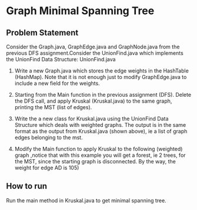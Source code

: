 # Graph Minimal Spanning Tree

## Problem Statement
Consider the Graph.java, GraphEdge.java and GraphNode.java from the previous DFS assignment.Consider the UnionFind.java which implements the UnionFind Data Structure: UnionFind.java

1) Write a new Graph.java which stores the edge weights in the HashTable (HashMap). Note that it is not enough just to modify GraphEdge.java to include a new field for the weights.

2) Starting from the Main function in the previous assignment (DFS). Delete the DFS call, and apply Kruskal (Kruskal.java) to the same graph, printing the MST (list of edges).

3) Write the a new class for Kruskal.java using the UnionFind Data Structure which deals with weighted graphs. The output is in the same format as the output from Kruskal.java (shown above), ie a list of graph edges belonging to the mst.

4) Modify the Main function to apply Kruskal to the following (weighted) graph ,notice that with this example you will get a forest, ie 2 trees, for the MST, since the starting graph is disconnected. By the way, the weight for edge AD is 105)

## How to run
Run the main method in Kruskal.java to get minimal spanning tree.